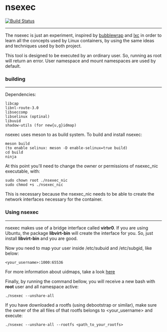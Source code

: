 # nsexec

[![Build Status](https://travis-ci.org/marcosps/nsexec.svg?branch=master)](https://travis-ci.org/marcosps/nsexec/)

----

The nsexec is just an experiment, inspired by [bubblewrap](https://github.com/projectatomic/bubblewrap)
and [lxc](https://github.com/lxc/lxc) in order to learn all the concepts used by
Linux containers, by using the same ideas and techniques used by both project.

This tool is designed to be executed by an ordinary user. So, running as root
will return an error. User namespace and mount namespaces are used by default.

### building
------------

Dependencies:

	libcap
	libnl-route-3.0
	libseccomp
	libselinux (optinal)
	libuuid
	shadow-utils (for new{u,g}idmap)

nsexec uses meson to as build system. To build and install nsexec:

	meson build
	(to enable selinux: meson -D enable-selinux=true build)
	cd build
	ninja

At this point you'll need to change the owner or permissions of nsexec_nic
executable, with:

	sudo chown root ./nsexec_nic
	sudo chmod +s ./nsexec_nic

This is necessary because the nsexec_nic needs to be able to create the network
interfaces necessary for the container.

### Using nsexec
----------------

nsexec makes use of a bridge interface called **virbr0**. If you are using
Ubuntu, the package **libvirt-bin** will create the interface for you. So, just
install **libvirt-bin** and you are good.

Now you need to map your user inside /etc/subuid and /etc/subgid, like below:

	<your_username>:1000:65536

For more information about uidmaps, take a look [here](https://stgraber.org/2017/06/15/custom-user-mappings-in-lxd-containers/)

Finally, by running the command bellow, you will receive a new bash with
**root** user and all namespace active:

	./nsexec --unshare-all

If you have downloaded a rootfs (using debootstrap or similar), make sure the
owner of the all files of that rootfs belongs to <your_username> and execute:

	./nsexec --unshare-all --rootfs <path_to_your_rootfs>
